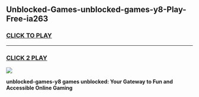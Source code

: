 
## Unblocked-Games-unblocked-games-y8-Play-Free-ia263
<h3>
<a href="https://premium76.site?title=unblocked-games-y8&ref=23A">CLICK TO PLAY</a></h3>
<hr>

<h3>
<a href="https://premium76.site?title=unblocked-games-y8&ref=23A">CLICK 2 PLAY</a>
  
</h3>

<a href="https://premium76.site?title=unblocked-games-y8&ref=23A"><img src="https://clearcache.store/games.png"></a>


**unblocked-games-y8 games unblocked: Your Gateway to Fun and Accessible Online Gaming**
